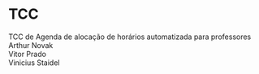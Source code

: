 # TCC
TCC de Agenda de alocação de horários automatizada para professores <br>
Arthur Novak <br>
Vitor Prado <br>
Vinicius Staidel <br>

